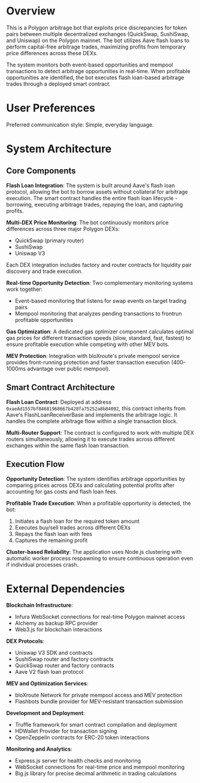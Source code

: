 # Overview

This is a Polygon arbitrage bot that exploits price discrepancies for token pairs between multiple decentralized exchanges (QuickSwap, SushiSwap, and Uniswap) on the Polygon mainnet. The bot utilizes Aave flash loans to perform capital-free arbitrage trades, maximizing profits from temporary price differences across these DEXs.

The system monitors both event-based opportunities and mempool transactions to detect arbitrage opportunities in real-time. When profitable opportunities are identified, the bot executes flash loan-based arbitrage trades through a deployed smart contract.

# User Preferences

Preferred communication style: Simple, everyday language.

# System Architecture

## Core Components

**Flash Loan Integration**: The system is built around Aave's flash loan protocol, allowing the bot to borrow assets without collateral for arbitrage execution. The smart contract handles the entire flash loan lifecycle - borrowing, executing arbitrage trades, repaying the loan, and capturing profits.

**Multi-DEX Price Monitoring**: The bot continuously monitors price differences across three major Polygon DEXs:
- QuickSwap (primary router)
- SushiSwap 
- Uniswap V3

Each DEX integration includes factory and router contracts for liquidity pair discovery and trade execution.

**Real-time Opportunity Detection**: Two complementary monitoring systems work together:
- Event-based monitoring that listens for swap events on target trading pairs
- Mempool monitoring that analyzes pending transactions to frontrun profitable opportunities

**Gas Optimization**: A dedicated gas optimizer component calculates optimal gas prices for different transaction speeds (slow, standard, fast, fastest) to ensure profitable execution while competing with other MEV bots.

**MEV Protection**: Integration with bloXroute's private mempool service provides front-running protection and faster transaction execution (400-1000ms advantage over public mempool).

## Smart Contract Architecture

**Flash Loan Contract**: Deployed at address `0xaeAd1557bf84681968667b428fa75252a8b84092`, this contract inherits from Aave's FlashLoanReceiverBase and implements the arbitrage logic. It handles the complete arbitrage flow within a single transaction block.

**Multi-Router Support**: The contract is configured to work with multiple DEX routers simultaneously, allowing it to execute trades across different exchanges within the same flash loan transaction.

## Execution Flow

**Opportunity Detection**: The system identifies arbitrage opportunities by comparing prices across DEXs and calculating potential profits after accounting for gas costs and flash loan fees.

**Profitable Trade Execution**: When a profitable opportunity is detected, the bot:
1. Initiates a flash loan for the required token amount
2. Executes buy/sell trades across different DEXs
3. Repays the flash loan with fees
4. Captures the remaining profit

**Cluster-based Reliability**: The application uses Node.js clustering with automatic worker process respawning to ensure continuous operation even if individual processes crash.

# External Dependencies

**Blockchain Infrastructure**: 
- Infura WebSocket connections for real-time Polygon mainnet access
- Alchemy as backup RPC provider
- Web3.js for blockchain interactions

**DEX Protocols**:
- Uniswap V3 SDK and contracts
- SushiSwap router and factory contracts  
- QuickSwap router and factory contracts
- Aave V2 flash loan protocol

**MEV and Optimization Services**:
- bloXroute Network for private mempool access and MEV protection
- Flashbots bundle provider for MEV-resistant transaction submission

**Development and Deployment**:
- Truffle framework for smart contract compilation and deployment
- HDWallet Provider for transaction signing
- OpenZeppelin contracts for ERC-20 token interactions

**Monitoring and Analytics**:
- Express.js server for health checks and monitoring
- WebSocket connections for real-time price and mempool monitoring
- Big.js library for precise decimal arithmetic in trading calculations